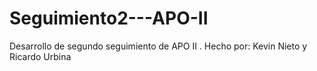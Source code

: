 # Seguimiento2---APO-II
Desarrollo de segundo seguimiento de APO II . Hecho por: Kevin Nieto y Ricardo Urbina
